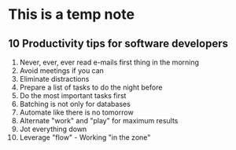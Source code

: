 This is a temp note
====

10 Productivity tips for software developers
------
1. Never, ever, ever read e-mails first thing in the morning
2. Avoid meetings if you can
3. Eliminate distractions
4. Prepare a list of tasks to do the night before
5. Do the most important tasks first
6. Batching is not only for databases
7. Automate like there is no tomorrow
8. Alternate "work" and "play" for maximum results
9. Jot everything down
10. Leverage "flow" - Working "in the zone"
